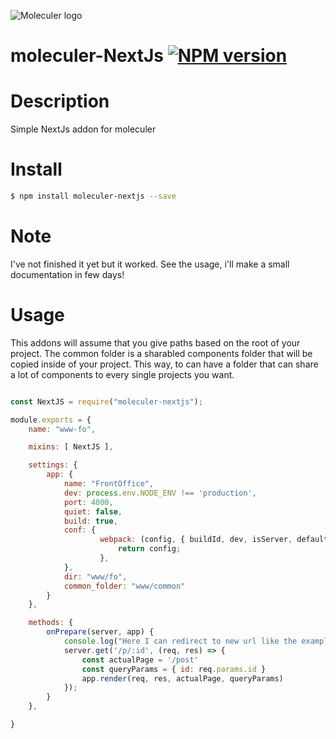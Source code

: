 ![Moleculer logo](http://moleculer.services/images/banner.png)

# moleculer-NextJs [![NPM version](https://img.shields.io/npm/v/moleculer-bee-queue.svg)](https://www.npmjs.com/package/moleculer-NextJs)


#   Description

Simple NextJs addon for moleculer

# Install

```bash
$ npm install moleculer-nextjs --save
```

# Note
I've not finished it yet but it worked.
See the usage, i'll make a small documentation in few days!

# Usage

This addons will assume that you give paths based on the root of your project.
The common folder is a sharabled components folder that will be copied inside of your project.
This way, to can have a folder that can share a lot of components to every single projects you want.


```javascript

const NextJS = require("moleculer-nextjs");

module.exports = {
	name: "www-fo",

	mixins: [ NextJS ],

	settings: {
		app: {
			name: "FrontOffice",
			dev: process.env.NODE_ENV !== 'production',
			port: 4000,
			quiet: false,
			build: true,
			conf: {
					webpack: (config, { buildId, dev, isServer, defaultLoaders }) => {
						return config;
					},
			},
			dir: "www/fo",
			common_folder: "www/common"
		}
	},

	methods: {
		onPrepare(server, app) {
			console.log("Here I can redirect to new url like the example in the documentation");
			server.get('/p/:id', (req, res) => {
				const actualPage = '/post'
				const queryParams = { id: req.params.id }
				app.render(req, res, actualPage, queryParams)
			});
		}
	},

}


```
